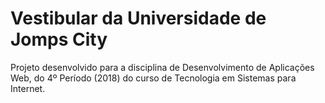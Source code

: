 # Vestibular da Universidade de Jomps City

Projeto desenvolvido para a disciplina de Desenvolvimento de Aplicações Web, do 4º Período (2018) do curso de Tecnologia em Sistemas para Internet. 
